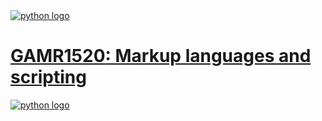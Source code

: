 <a href="{{ site.baseurl }}/">
    <img src="{{ site.baseurl }}/assets/img/python-logo-only.svg" class="logo" alt="python logo">
    <h1>
        GAMR1520<span class="expendable">:
            Markup languages and scripting
        </span>
    </h1>
    <img src="{{ site.baseurl }}/assets/img/js-logo.svg" class="logo" alt="python logo">
</a>